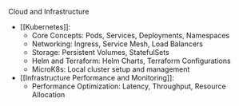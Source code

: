 Cloud and Infrastructure

- [[Kubernetes]]:
    - Core Concepts: Pods, Services, Deployments, Namespaces
    - Networking: Ingress, Service Mesh, Load Balancers
    - Storage: Persistent Volumes, StatefulSets
    - Helm and Terraform: Helm Charts, Terraform Configurations
    - MicroK8s: Local cluster setup and management
- [[Infrastructure Performance and Monitoring]]:
    - Performance Optimization: Latency, Throughput, Resource Allocation